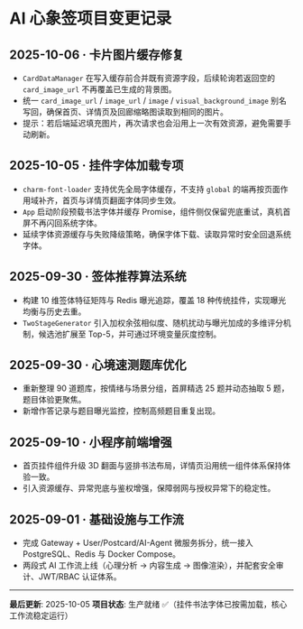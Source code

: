 # AI 心象签项目变更记录

## 2025-10-06 · 卡片图片缓存修复
- `CardDataManager` 在写入缓存前合并既有资源字段，后续轮询若返回空的 `card_image_url` 不再覆盖已生成的背景图。
- 统一 `card_image_url` / `image_url` / `image` / `visual_background_image` 别名写回，确保首页、详情页及回廊缩略图读取到相同的图片。
- 提示：若后端延迟填充图片，再次请求也会沿用上一次有效资源，避免需要手动刷新。

## 2025-10-05 · 挂件字体加载专项
- `charm-font-loader` 支持优先全局字体缓存，不支持 `global` 的端再按页面作用域补齐，首页与详情页翻面字体同步生效。
- `App` 启动阶段预载书法字体并缓存 Promise，组件侧仅保留兜底重试，真机首屏不再闪回系统字体。
- 延续字体资源缓存与失败降级策略，确保字体下载、读取异常时安全回退系统字体。

## 2025-09-30 · 签体推荐算法系统
- 构建 10 维签体特征矩阵与 Redis 曝光追踪，覆盖 18 种传统挂件，实现曝光均衡与历史去重。
- `TwoStageGenerator` 引入加权余弦相似度、随机扰动与曝光加成的多维评分机制，候选池扩展至 Top-5，并可通过环境变量灰度控制。

## 2025-09-30 · 心境速测题库优化
- 重新整理 90 道题库，按情绪与场景分组，首屏精选 25 题并动态抽取 5 题，题目体验更聚焦。
- 新增作答记录与题目曝光监控，控制高频题目重复出现。

## 2025-09-10 · 小程序前端增强
- 首页挂件组件升级 3D 翻面与竖排书法布局，详情页沿用统一组件体系保持体验一致。
- 引入资源缓存、异常兜底与鉴权增强，保障弱网与授权异常下的稳定性。

## 2025-09-01 · 基础设施与工作流
- 完成 Gateway + User/Postcard/AI-Agent 微服务拆分，统一接入 PostgreSQL、Redis 与 Docker Compose。
- 两段式 AI 工作流上线（心理分析 → 内容生成 → 图像渲染），并配套安全审计、JWT/RBAC 认证体系。

---

**最后更新**: 2025-10-05
**项目状态**: 生产就绪 ✅（挂件书法字体已按需加载，核心工作流稳定运行）
